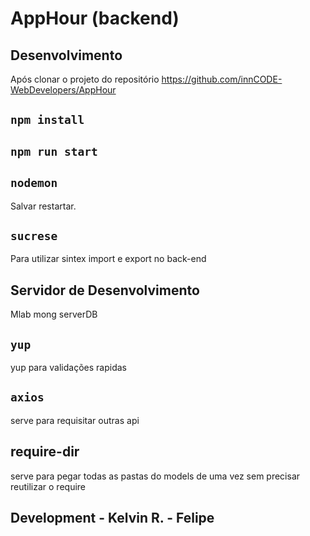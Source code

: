 
# AppHour (backend)

## Desenvolvimento

Após clonar o projeto do repositório https://github.com/innCODE-WebDevelopers/AppHour

## `npm install`

## `npm run start` 

## `nodemon` 
Salvar restartar.
## `sucrese` 
Para utilizar sintex import e export no back-end
## Servidor de Desenvolvimento
Mlab mong serverDB
## `yup` 
yup para validações rapidas
## `axios` 
serve para requisitar outras api
## require-dir 
serve para pegar todas as pastas do models de uma vez sem precisar reutilizar o require

## Development - Kelvin R. - Felipe 





